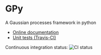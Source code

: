 GPy
===

A Gaussian processes framework in python

* [Online documentation](https://gpy.readthedocs.org/en/latest/)
* [Unit tests (Travis-CI)](https://travis-ci.org/SheffieldML/GPy)


Continuous integration status: ![CI status](https://travis-ci.org/SheffieldML/GPy.png)
